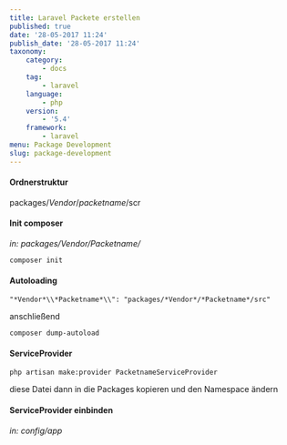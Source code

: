 ```yaml
---
title: Laravel Packete erstellen
published: true
date: '28-05-2017 11:24'
publish_date: '28-05-2017 11:24'
taxonomy:
    category:
        - docs
    tag:
        - laravel
    language:
        - php
    version:
        - '5.4'
    framework:
        - laravel
menu: Package Development
slug: package-development
---
```


#### Ordnerstruktur

packages/*Vendor*/*packetname*/scr

#### Init composer

_in: packages/*Vendor*/*Packetname*/_

```
composer init
```

#### Autoloading

```
"*Vendor*\\*Packetname*\\": "packages/*Vendor*/*Packetname*/src"
```

anschließend

```
composer dump-autoload
```

#### ServiceProvider

```
php artisan make:provider PacketnameServiceProvider
```

diese Datei dann in die Packages kopieren und den Namespace ändern

#### ServiceProvider einbinden

_in: config/app_

